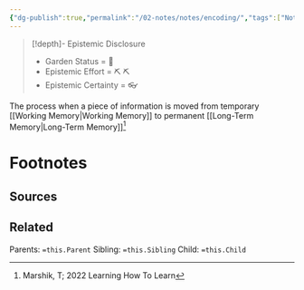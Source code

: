 ```yaml
---
{"dg-publish":true,"permalink":"/02-notes/notes/encoding/","tags":["Note"],"created":"2024-07-03T13:19:40.539-03:00","updated":"2024-07-03T14:40:23.877-03:00"}
---
```


>[!depth]- Epistemic Disclosure
>- Garden Status =  🌱
>- Epistemic Effort =  ⛏️ ⛏️
>- Epistemic Certainty =  👓

The process when a piece of information is moved from temporary [[Working Memory\|Working Memory]] to permanent [[Long-Term Memory\|Long-Term Memory]][^1] 

# Footnotes

## Sources
[^1]:  Marshik, T; 2022 Learning How To Learn
## Related
Parents: `=this.Parent`
Sibling: `=this.Sibling`
Child: `=this.Child`